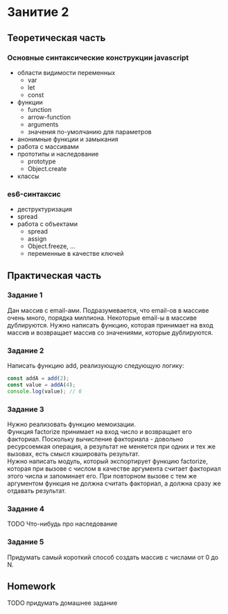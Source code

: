 # Занитие 2

## Теоретическая часть

### Основные синтаксические конструкции javascript  
 - области видимости переменных  
   - var  
   - let  
   - const  
 - функции  
   - function  
   - arrow-function  
   - arguments  
   - значения по-умолчанию для параметров  
 - анонимные функции и замыкания  
 - работа с массивами
 - прототипы и наследование  
   - prototype  
   - Object.create  
 - классы  

### es6-синтаксис
 - деструктуризация  
 - spread  
 - работа с объектами  
   - spread  
   - assign  
   - Object.freeze, ...  
   - переменные в качестве ключей  


## Практическая часть

### Задание 1
Дан массив с email-ами. Подразумевается, что email-ов в массиве очень много,
порядка миллиона. Некоторые email-ы в массиве дублируются.
Нужно написать функцию, которая принимает на вход массив
и возвращает массив со значениями, которые дублируются.

### Задание 2
Написать функцию add, реализующую следующую логику:  
```js
const addA = add(2);
const value = addA(4);
console.log(value); // 6
```

### Задание 3
Нужно реализовать функцию мемоизации.  
Функция factorize принимает на вход число и возвращает его факториал.
Поскольку вычисление факториала - довольно ресурсоемкая операция,
а результат не меняется при одних и тех же вызовах, есть смысл кэшировать результат.  
Нужно написать модуль, который экспортирует функцию factorize, которая при
вызове с числом в качестве аргумента считает факториал этого числа и запоминает его.
При повторном вызове с тем же аргументом функция не должна считать факториал,
а должна сразу же отдавать результат.

### Задание 4
TODO Что-нибудь про наследование

### Задание 5
Придумать самый короткий способ создать массив с числами от 0 до N.  

## Homework
TODO придумать домашнее задание